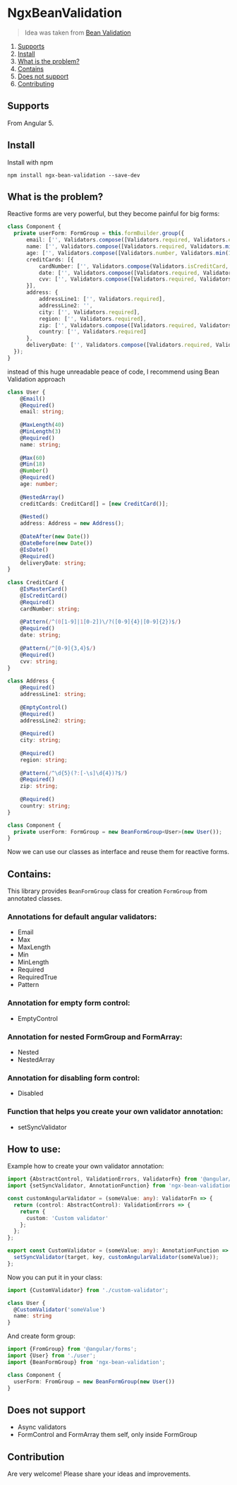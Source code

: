 # NgxBeanValidation

> Idea was taken from [Bean Validation](https://beanvalidation.org/)

1. [Supports](#supports)
2. [Install](#install)
3. [What is the problem?](#what-is-the-problem)
4. [Contains](#contains)
5. [Does not support](#does-not-support)
6. [Contributing](#contribution)

## Supports
From Angular 5.

## Install
Install with npm

`npm install ngx-bean-validation --save-dev`

## What is the problem?

Reactive forms are very powerful, but they become painful for big forms:
```typescript
class Component {
  private userForm: FormGroup = this.formBuilder.group({
      email: ['', Validators.compose([Validators.required, Validators.email])],
      name: ['', Validators.compose([Validators.required, Validators.minLength(3), Validators.maxLength(40)])],
      age: ['', Validators.compose([Validators.number, Validators.min(18), Validators.max(60)])],
      creditCards: [{
          cardNumber: ['', Validators.compose(Validators.isCreditCard, Validators.isMasterCard)],
          date: ['', Validators.compose([Validators.required, Validators.pattern(/^(0[1-9]|1[0-2])\/?([0-9]{4}|[0-9]{2})$/)])],
          cvv: ['', Validators.compose([Validators.required, Validators.pattern(/^[0-9]{3,4}$/)])]
      }],
      address: {
          addressLine1: ['', Validators.required],
          addressLine2: '',
          city: ['', Validators.required],
          region: ['', Validators.required],
          zip: ['', Validators.compose([Validators.required, Validators.pattern(/^\d{5}(?:[-\s]\d{4})?$/)])],
          country: ['', Validators.required]
      },
      deliveryDate: ['', Validators.compose([Validators.required, Validators.isDate, Validators.dateBefore(someValue), Validators.dateAfter(someValue)])]
  });
}
```

instead of this huge unreadable peace of code, I recommend using Bean Validation approach
```typescript
class User {
    @Email()
    @Required()
    email: string;
 
    @MaxLength(40)
    @MinLength(3)
    @Required()
    name: string;
 
    @Max(60)
    @Min(18)
    @Number()
    @Required()
    age: number;
 
    @NestedArray()
    creditCards: CreditCard[] = [new CreditCard()];
 
    @Nested()
    address: Address = new Address();
 
    @DateAfter(new Date())
    @DateBefore(new Date())
    @IsDate()
    @Required()
    deliveryDate: string;
}
 
class CreditCard {
    @IsMasterCard()
    @IsCreditCard()
    @Required()
    cardNumber: string;
 
    @Pattern(/^(0[1-9]|1[0-2])\/?([0-9]{4}|[0-9]{2})$/)
    @Required()
    date: string;
 
    @Pattern(/^[0-9]{3,4}$/)
    @Required()
    cvv: string;
}
 
class Address {
    @Required()
    addressLine1: string;
 
    @EmptyControl()
    @Required()
    addressLine2: string;
 
    @Required()
    city: string;
 
    @Required()
    region: string;
 
    @Pattern(/^\d{5}(?:[-\s]\d{4})?$/)
    @Required()
    zip: string;
 
    @Required()
    country: string;
}

class Component {
  private userForm: FormGroup = new BeanFormGroup<User>(new User());
}
``` 

Now we can use our classes as interface and reuse them for reactive forms.

## Contains:

This library provides `BeanFormGroup` class for creation `FormGroup` from annotated classes.

### Annotations for default angular validators:
* Email
* Max
* MaxLength
* Min
* MinLength
* Required
* RequiredTrue
* Pattern

### Annotation for empty form control:
* EmptyControl

### Annotation for nested FormGroup and FormArray:
* Nested
* NestedArray

### Annotation for disabling form control:
* Disabled

### Function that helps you create your own validator annotation:
* setSyncValidator

## How to use:
Example how to create your own validator annotation:
```typescript
import {AbstractControl, ValidationErrors, ValidatorFn} from '@angular/forms';
import {setSyncValidator, AnnotationFunction} from 'ngx-bean-validation';

const customAngularValidator = (someValue: any): ValidatorFn => {
  return (control: AbstractControl): ValidationErrors => {
    return {
      custom: 'Custom validator'
    };
  };
};

export const CustomValidator = (someValue: any): AnnotationFunction => (target: object, key: string): void => {
  setSyncValidator(target, key, customAngularValidator(someValue));
};
```

Now you can put it in your class:
```typescript
import {CustomValidator} from './custom-validator';

class User {
  @CustomValidator('someValue')
  name: string
}
```

And create form group:
```typescript
import {FromGroup} from '@angular/forms';
import {User} from './user';
import {BeanFormGroup} from 'ngx-bean-validation';

class Component {
  userForm: FromGroup = new BeanFormGroup(new User())
}
```

## Does not support
* Async validators
* FormControl and FormArray them self, only inside FormGroup

## Contribution
Are very welcome! Please share your ideas and improvements.
